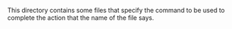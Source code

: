 This directory contains some files that specify the command to be used to complete the action that the name of the file says.